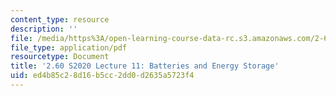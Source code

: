 ```yaml
---
content_type: resource
description: ''
file: /media/https%3A/open-learning-course-data-rc.s3.amazonaws.com/2-60j-fundamentals-of-advanced-energy-conversion-spring-2020/ed4b85c28d16b5cc2dd0d2635a5723f4_MIT2_60s20_lec11.pdf
file_type: application/pdf
resourcetype: Document
title: '2.60 S2020 Lecture 11: Batteries and Energy Storage'
uid: ed4b85c2-8d16-b5cc-2dd0-d2635a5723f4
---
```

